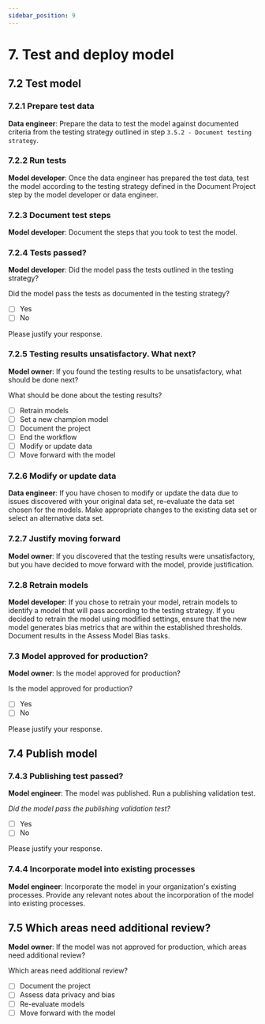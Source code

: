 ```yaml
---
sidebar_position: 9
---
```


# 7. Test and deploy model

## 7.2 Test model

### 7.2.1 Prepare test data

**Data engineer**: Prepare the data to test the model against documented criteria from the testing strategy outlined in step `3.5.2 - Document testing strategy`.

### 7.2.2 Run tests
**Model developer**: Once the data engineer has prepared the test data, test the model according to the testing strategy defined in the Document Project step by the model developer or data engineer.

### 7.2.3 Document test steps
**Model developer**: Document the steps that you took to test the model.

### 7.2.4 Tests passed?
**Model developer**: Did the model pass the tests outlined in the testing strategy?

Did the model pass the tests as documented in the testing strategy?

* [ ] Yes
* [ ] No

Please justify your response.

### 7.2.5 Testing results unsatisfactory. What next?
**Model owner**: If you found the testing results to be unsatisfactory, what should be done next?

What should be done about the testing results?

* [ ] Retrain models
* [ ] Set a new champion model
* [ ] Document the project
* [ ] End the workflow
* [ ] Modify or update data
* [ ] Move forward with the model

### 7.2.6 Modify or update data
**Data engineer**: If you have chosen to modify or update the data due to issues discovered with your original data set, re-evaluate the data set chosen for the models.
Make appropriate changes to the existing data set or select an alternative data set.

### 7.2.7 Justify moving forward
**Model owner**: If you discovered that the testing results were unsatisfactory, but you have decided to move forward with the model, provide justification.

### 7.2.8 Retrain models
**Model developer**: If you chose to retrain your model, retrain models to identify a model that will pass according to the testing strategy.
If you decided to retrain the model using modified settings, ensure that the new model generates bias metrics that are within the established thresholds.
Document results in the Assess Model Bias tasks.

### 7.3 Model approved for production?
**Model owner**: Is the model approved for production?

Is the model approved for production?

* [ ] Yes
* [ ] No

Please justify your response.

## 7.4 Publish model

### 7.4.3 Publishing test passed?
**Model engineer**: The model was published. Run a publishing validation
test.

*Did the model pass the publishing validation test?*

* [ ] Yes
* [ ] No

Please justify your response.

### 7.4.4 Incorporate model into existing processes
**Model engineer**: Incorporate the model in your organization's existing processes.
Provide any relevant notes about the incorporation of the model into existing processes.

## 7.5 Which areas need additional review?
**Model owner**: If the model was not approved for production, which areas need additional review?

Which areas need additional review?

* [ ] Document the project
* [ ] Assess data privacy and bias
* [ ] Re-evaluate models
* [ ] Move forward with the model
